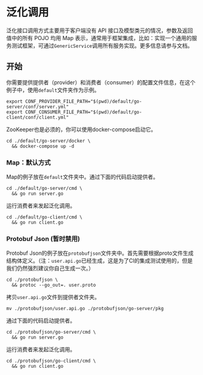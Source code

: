 # 泛化调用

泛化接口调用方式主要用于客户端没有 API 接口及模型类元的情况，参数及返回值中的所有 POJO 均用 Map 表示，通常用于框架集成，比如：实现一个通用的服务测试框架，可通过`GenericService`调用所有服务实现。更多信息请参与文档。

## 开始

你需要提供提供者（provider）和消费者（consumer）的配置文件信息，在这个例子中，使用`default`文件夹作为示例。

```shell
export CONF_PROVIDER_FILE_PATH="$(pwd)/default/go-server/conf/server.yml"
export CONF_CONSUMER_FILE_PATH="$(pwd)/default/go-client/conf/client.yml"
```

ZooKeeper也是必须的，你可以使用docker-compose启动它。

```shell
cd ./default/go-server/docker \
  && docker-compose up -d
```

### Map：默认方式

Map的例子放在`default`文件夹中。通过下面的代码启动提供者。

```shell
cd ./default/go-server/cmd \
  && go run server.go
```

运行消费者来发起泛化调用。

```shell
cd ./default/go-client/cmd \
  && go run client.go
```

### Protobuf Json (暂时禁用)

Protobuf Json的例子放在`protobufjson`文件夹中。首先需要根据proto文件生成结构体定义。（注：`user.api.go`已经生成，这是为了CI的集成测试使用的，但是我们仍然强烈建议你自己生成一次。）

```shell
cd ./protobufjson \
  && protoc --go_out=. user.proto
```

拷贝`user.api.go`文件到提供者文件夹。

```shell
mv ./protobufjson/user.api.go ./protobufjson/go-server/pkg
```

通过下面的代码启动提供者。

```shell
cd ./protobufjson/go-server/cmd \
  && go run server.go
```

运行消费者来发起泛化调用。

```shell
cd ./protobufjson/go-client/cmd \
  && go run client.go
```

